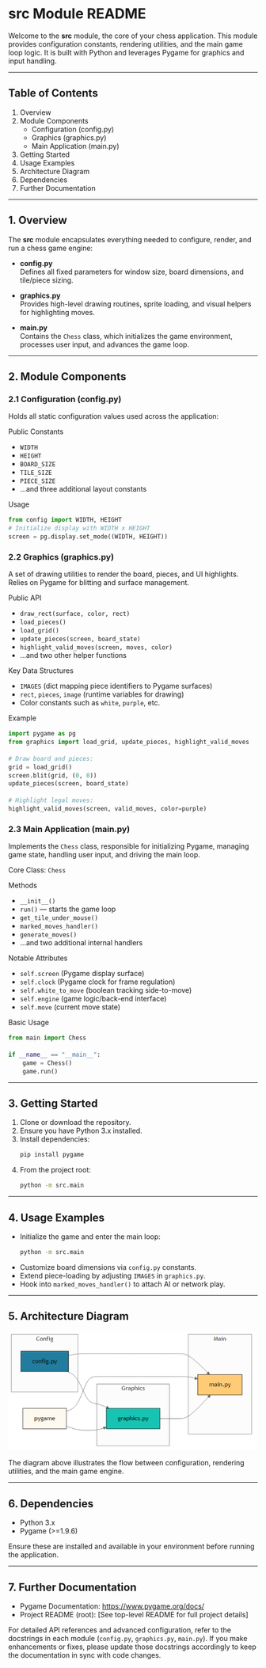 # src Module README

Welcome to the **src** module, the core of your chess application. This module provides configuration constants, rendering utilities, and the main game loop logic. It is built with Python and leverages Pygame for graphics and input handling.

---

## Table of Contents

1. Overview  
2. Module Components  
   - Configuration (config.py)  
   - Graphics (graphics.py)  
   - Main Application (main.py)  
3. Getting Started  
4. Usage Examples  
5. Architecture Diagram  
6. Dependencies  
7. Further Documentation

---

## 1. Overview

The **src** module encapsulates everything needed to configure, render, and run a chess game engine:

- **config.py**  
  Defines all fixed parameters for window size, board dimensions, and tile/piece sizing.

- **graphics.py**  
  Provides high-level drawing routines, sprite loading, and visual helpers for highlighting moves.

- **main.py**  
  Contains the `Chess` class, which initializes the game environment, processes user input, and advances the game loop.

---

## 2. Module Components

### 2.1 Configuration (config.py)

Holds all static configuration values used across the application:

Public Constants  
- `WIDTH`  
- `HEIGHT`  
- `BOARD_SIZE`  
- `TILE_SIZE`  
- `PIECE_SIZE`  
- …and three additional layout constants

Usage  
```python
from config import WIDTH, HEIGHT
# Initialize display with WIDTH x HEIGHT
screen = pg.display.set_mode((WIDTH, HEIGHT))
```

### 2.2 Graphics (graphics.py)

A set of drawing utilities to render the board, pieces, and UI highlights. Relies on Pygame for blitting and surface management.

Public API  
- `draw_rect(surface, color, rect)`  
- `load_pieces()`  
- `load_grid()`  
- `update_pieces(screen, board_state)`  
- `highlight_valid_moves(screen, moves, color)`  
- …and two other helper functions

Key Data Structures  
- `IMAGES` (dict mapping piece identifiers to Pygame surfaces)  
- `rect`, `pieces`, `image` (runtime variables for drawing)  
- Color constants such as `white`, `purple`, etc.

Example  
```python
import pygame as pg
from graphics import load_grid, update_pieces, highlight_valid_moves

# Draw board and pieces:
grid = load_grid()
screen.blit(grid, (0, 0))
update_pieces(screen, board_state)

# Highlight legal moves:
highlight_valid_moves(screen, valid_moves, color=purple)
```

### 2.3 Main Application (main.py)

Implements the `Chess` class, responsible for initializing Pygame, managing game state, handling user input, and driving the main loop.

Core Class: `Chess`

Methods  
- `__init__()`  
- `run()` — starts the game loop  
- `get_tile_under_mouse()`  
- `marked_moves_handler()`  
- `generate_moves()`  
- …and two additional internal handlers

Notable Attributes  
- `self.screen` (Pygame display surface)  
- `self.clock` (Pygame clock for frame regulation)  
- `self.white_to_move` (boolean tracking side-to-move)  
- `self.engine` (game logic/back-end interface)  
- `self.move` (current move state)  

Basic Usage  
```python
from main import Chess

if __name__ == "__main__":
    game = Chess()
    game.run()
```

---

## 3. Getting Started

1. Clone or download the repository.  
2. Ensure you have Python 3.x installed.  
3. Install dependencies:
   ```bash
   pip install pygame
   ```
4. From the project root:
   ```bash
   python -m src.main
   ```

---

## 4. Usage Examples

- Initialize the game and enter the main loop:
  ```bash
  python -m src.main
  ```
- Customize board dimensions via `config.py` constants.  
- Extend piece-loading by adjusting `IMAGES` in `graphics.py`.  
- Hook into `marked_moves_handler()` to attach AI or network play.

---

## 5. Architecture Diagram

![src Architecture](../readme_assets/src_architecture.png)

The diagram above illustrates the flow between configuration, rendering utilities, and the main game engine.

---

## 6. Dependencies

- Python 3.x  
- Pygame (>=1.9.6)

Ensure these are installed and available in your environment before running the application.

---

## 7. Further Documentation

- Pygame Documentation: https://www.pygame.org/docs/  
- Project README (root): [See top-level README for full project details]  

For detailed API references and advanced configuration, refer to the docstrings in each module (`config.py`, `graphics.py`, `main.py`). If you make enhancements or fixes, please update those docstrings accordingly to keep the documentation in sync with code changes.